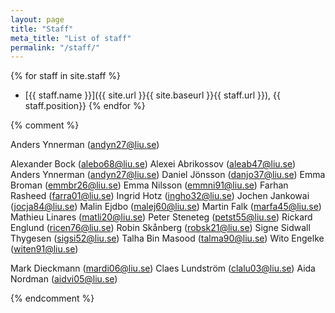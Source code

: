 ```yaml
---
layout: page
title: "Staff"
meta_title: "List of staff"
permalink: "/staff/"
---
```


{% for staff in site.staff %}
  - [{{ staff.name }}]({{ site.url }}{{ site.baseurl }}{{ staff.url }}), {{ staff.position}}
{% endfor %}


{% comment %}

Anders Ynnerman (andyn27@liu.se)

Alexander Bock (alebo68@liu.se)
Alexei Abrikossov (aleab47@liu.se)
Anders Ynnerman (andyn27@liu.se)
Daniel Jönsson (danjo37@liu.se)
Emma Broman (emmbr26@liu.se)
Emma Nilsson (emmni91@liu.se)
Farhan Rasheed (farra01@liu.se)
Ingrid Hotz (ingho32@liu.se)
Jochen Jankowai (jocja84@liu.se)
Malin Ejdbo (malej60@liu.se)
Martin Falk (marfa45@liu.se)
Mathieu Linares (matli20@liu.se)
Peter Steneteg (petst55@liu.se)
Rickard Englund (ricen76@liu.se)
Robin Skånberg (robsk21@liu.se)
Signe Sidwall Thygesen (sigsi52@liu.se)
Talha Bin Masood (talma90@liu.se)
Wito Engelke (witen91@liu.se)

Mark Dieckmann (mardi06@liu.se)
Claes Lundström (clalu03@liu.se)
Aida Nordman (aidvi05@liu.se)

{% endcomment %}
